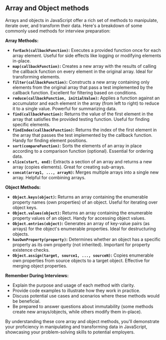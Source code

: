 ## Array and Object methods

Arrays and objects in JavaScript offer a rich set of methods to manipulate, iterate over, and transform their data. Here's a breakdown of some commonly used methods for interview preparation:

**Array Methods:**

- **`forEach(callbackFunction)`:** Executes a provided function once for each array element. Useful for side effects like logging or modifying elements in-place.
- **`map(callbackFunction)`:** Creates a new array with the results of calling the callback function on every element in the original array. Ideal for transforming elements.
- **`filter(callbackFunction)`:** Constructs a new array containing only elements from the original array that pass a test implemented by the callback function. Excellent for filtering based on conditions.
- **`reduce(callbackFunction, initialValue)`:** Applies a function against an accumulator and each element in the array (from left to right) to reduce it to a single value. Powerful for summarizing data.
- **`find(callbackFunction)`:** Returns the value of the first element in the array that satisfies the provided testing function. Useful for finding specific elements.
- **`findIndex(callbackFunction)`:** Returns the index of the first element in the array that passes the test implemented by the callback function. Handy for finding element positions.
- **`sort(compareFunction)`:** Sorts the elements of an array in place according to a comparison function (optional). Essential for ordering data.
- **`slice(start, end)`:** Extracts a section of an array and returns a new array (copies elements). Great for creating sub-arrays.
- **`concat(array1, ..., arrayN)`:** Merges multiple arrays into a single new array. Helpful for combining arrays.

**Object Methods:**

- **`Object.keys(object)`:** Returns an array containing the enumerable property names (own properties) of an object. Useful for iterating over object keys.
- **`Object.values(object)`:** Returns an array containing the enumerable property values of an object. Handy for accessing object values.
- **`Object.entries(object)`:** Generates an array of key-value pairs (as arrays) for the object's enumerable properties. Ideal for destructuring objects.
- **`hasOwnProperty(property)`:** Determines whether an object has a specific property as its own property (not inherited). Important for property existence checks.
- **`Object.assign(target, source1, ..., sourceN)`:** Copies enumerable own properties from source objects to a target object. Effective for merging object properties.

**Remember During Interviews:**

- Explain the purpose and usage of each method with clarity.
- Provide code examples to illustrate how they work in practice.
- Discuss potential use cases and scenarios where these methods would be beneficial.
- Be prepared to answer questions about immutability (some methods create new arrays/objects, while others modify them in-place).

By understanding these core array and object methods, you'll demonstrate your proficiency in manipulating and transforming data in JavaScript, showcasing your problem-solving skills to potential employers.
